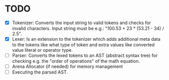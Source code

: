 # TODO

- [X] Tokenizer: Converts the input string to valid tokens and checks for invalid characters. Input string must be e.g.: "100.53 + 23 * (53.21 - 34) / 2.5".
- [X] Lexer: Is an extension to the tokenizer which adds additional meta data to the tokens like what type of token and extra values like converted value literal or operator type.
- [ ] Parser: Converts the lexed tokens to an AST (abstract syntax tree) for checking e.g. the "order of operations" of the math equation.
- [ ] Arena Allocator (if needed) for memory management
- [ ] Executing the parsed AST.
